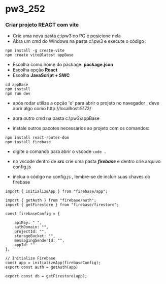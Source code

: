 # pw3_252

### Criar projeto REACT com vite

*   Crie uma nova pasta c:\pw3 no PC e posicione nela
*   Abra um cmd do Windows na pasta c:\pw3 e execute o código :

```
npm install -g create-vite
npm create vite@latest appBase 
```
- Escolha como nome do package:  **package.json**
- Escolha opção **React**
- Escolha **JavaScript + SWC**

```
cd appBase
npm install
npm run dev 
```

*  após rodar utilize a opção 'o' para abrir o projeto no navegador , deve abrir algo como http://localhost:5173/
  
*  abra outro cmd na pasta c:\pw3\appBase 

*  instale outros pacotes necessários ao projeto com os comandos:
```
npm install react-router-dom
npm install firebase 

```
 
*  digite o comando para abrir o vscode
``` code . ```   

*  no vscode dentro de ***src*** crie uma pasta ***firebase*** e dentro crie arquivo config.js 
*  inclua o código no config.js , lembre-se de incluir suas chaves do firebase 

```
import { initializeApp } from "firebase/app";

import { getAuth } from "firebase/auth";
import { getFirestore } from "firebase/firestore";

const firebaseConfig = {

    apiKey: " ",
    authDomain: "",
    projectId: "",
    storageBucket: "",
    messagingSenderId: "",
    appId: ""
};

// Initialize Firebase
const app = initializeApp(firebaseConfig);
export const auth = getAuth(app)

export const db = getFirestore(app);

``` 
